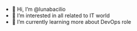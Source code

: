 - 👋 Hi, I’m @lunabacilio
- 👀 I’m interested in all related to IT world
- 🌱 I’m currently learning more about DevOps role

